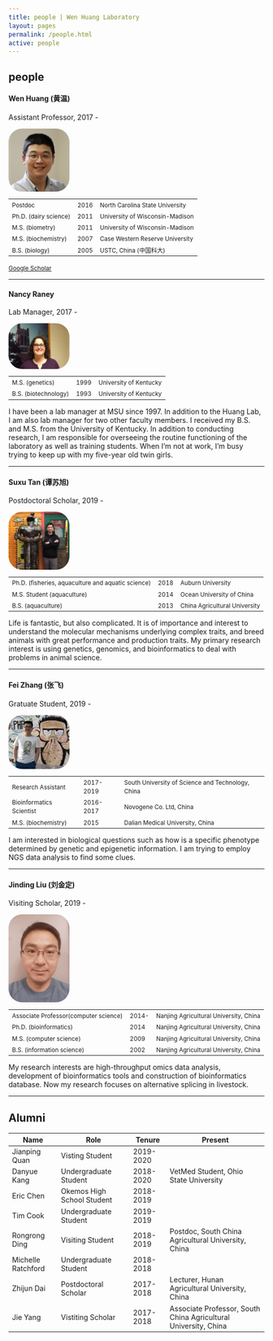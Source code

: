 ```yaml
---
title: people | Wen Huang Laboratory
layout: pages
permalink: /people.html
active: people
---
```


## people
#### Wen Huang (黄温)
Assistant Professor, 2017 - 

<img src="files/WenHuang2019.jpg" style="border-radius: 20pt; width: 20%; max-width: 200px; min-width: 120px; display: block; margin-right: 20px;" >

| | | |
|-|-|-|
|<small>Postdoc</small> | <small>2016</small> | <small>North Carolina State University</small> |
|<small>Ph.D. (dairy science)</small> | <small>2011</small> | <small>University of Wisconsin-Madison</small> |
|<small>M.S.  (biometry)</small>      | <small>2011</small> | <small>University of Wisconsin-Madison</small> |
|<small>M.S.  (biochemistry)</small>  | <small>2007</small> | <small>Case Western Reserve University</small> |
|<small>B.S.  (biology)</small>       | <small>2005</small> | <small>USTC, China (中国科大)</small> |

<small><a href="http://scholar.google.com/citations?user=-scaSE0AAAAJ&hl=en" target="_blank">Google Scholar</a></small>

-----
#### Nancy Raney
Lab Manager, 2017 -

<img src="files/NancyRaney.jpg" style="border-radius: 20pt; width: 20%; max-width: 200px; min-width: 120px; display: block; margin-right: 20px;" >

| | | |
|-|-|-|
|<small>M.S.  (genetics)</small>  | <small>1999</small> | <small>University of Kentucky</small> |
|<small>B.S.  (biotechnology)</small>       | <small>1993</small> | <small>University of Kentucky</small> |

I have been a lab manager at MSU since 1997. In addition to the Huang Lab, I am also lab manager for two other faculty members. I received my B.S. and M.S. from the University of Kentucky. In addition to conducting research, I am responsible for overseeing the routine functioning of the laboratory as well as training students. When I’m not at work, I’m busy trying to keep up with my five-year old twin girls.

-----

#### Suxu Tan (谭苏旭)
Postdoctoral Scholar, 2019 -

<img src="files/SuxuTan.jpg" style="border-radius: 20pt; width: 20%; max-width: 200px; min-width: 120px; display: block; margin-right: 20px;" >

| | | |
|-|-|-|
|<small>Ph.D. (fisheries, aquaculture and aquatic science)</small> | <small>2018</small> | <small>Auburn University</small> |
|<small>M.S. Student (aquaculture)</small> | <small>2014</small> | <small>Ocean University of China</small> |
|<small>B.S. (aquaculture)</small> | <small>2013</small> | <small>China Agricultural University</small> |

Life is fantastic, but also complicated. It is of importance and interest to understand the molecular mechanisms underlying complex traits, and breed animals with great performance and production traits. My primary research interest is using genetics, genomics, and bioinformatics to deal with problems in animal science.

-----

#### Fei Zhang (张飞)
Gratuate Student, 2019 -

<img src="files/feizhang.jpg" style="border-radius: 20pt; width: 20%; max-width: 200px; min-width: 120px; display: block; margin-right: 20px;" >

| | | |
|-|-|-|
|<small>Research Assistant</small> | <small>2017-2019</small> | <small>South University of Science and Technology, China</small> |
|<small>Bioinformatics Scientist</small> | <small>2016-2017</small> | <small>Novogene Co. Ltd, China</small>
|<small> M.S. (biochemistry) </small> | <small>2015</small> | <small>Dalian Medical University, China</small>

I am interested in biological questions such as how is a specific phenotype determined by genetic and epigenetic information. I am trying to employ NGS data analysis to find some clues. 

-----

#### Jinding Liu (刘金定)
Visiting Scholar, 2019 -

<img src="files/ljd.jpg" style="border-radius: 20pt; width: 20%; max-width: 200px; min-width: 120px; display: block; margin-right: 20px;" >

| | | |
|-|-|-|
|<small>Associate Professor(computer science)</small> | <small>2014-</small> | <small>Nanjing Agricultural University, China</small> |
|<small>Ph.D. (bioinformatics)</small> | <small>2014</small> | <small>Nanjing Agricultural University, China</small> |
|<small>M.S. (computer science)</small> | <small>2009</small> | <small>Nanjing Agricultural University, China</small> |
|<small>B.S. (information science)</small> | <small>2002</small> | <small>Nanjing Agricultural University, China</small> |

My research interests are high-throughput omics data analysis, development of bioinformatics tools and construction of bioinformatics database. Now my research focuses on alternative splicing in livestock.

-----

## Alumni

| Name | Role | Tenure | Present |
|----|----|----|----|
| Jianping Quan | Visting Student | 2019-2020 | |
| Danyue Kang | Undergraduate Student | 2018-2020 | VetMed Student, Ohio State University |
| Eric Chen | Okemos High School Student | 2018-2019 | |
| Tim Cook | Undergraduate Student | 2019-2019 | |
| Rongrong Ding | Visiting Student | 2018-2019 | Postdoc, South China Agricultural University, China |
| Michelle Ratchford | Undergraduate Student | 2018-2018 | |
| Zhijun Dai | Postdoctoral Scholar | 2017-2018 | Lecturer, Hunan Agricultural University, China |
| Jie Yang | Vistiting Scholar | 2017-2018 | Associate Professor, South China Agricultural University, China |
